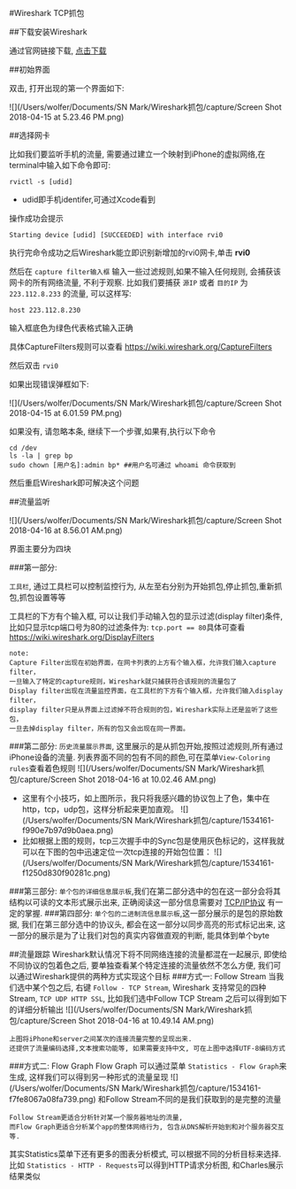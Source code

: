#Wireshark
TCP抓包

##下载安装Wireshark

通过官网链接下载, [点击下载](https://1.na.dl.wireshark.org/osx/Wireshark%202.4.6%20Intel%2064.dmg)
	
##初始界面

双击, 打开出现的第一个界面如下:

![](/Users/wolfer/Documents/SN Mark/Wireshark抓包/capture/Screen Shot 2018-04-15 at 5.23.46 PM.png)

##选择网卡

 比如我们要监听手机的流量, 需要通过建立一个映射到iPhone的虚拟网络,在terminal中输入如下命令即可:
 	
 ```
 rvictl -s [udid]
 ``` 
 	
* udid即手机identifer,可通过Xcode看到
 	
操作成功会提示

```
Starting device [udid] [SUCCEEDED] with interface rvi0	
```
执行完命令成功之后Wireshark能立即识别新增加的rvi0网卡,单击 **rvi0**
	
然后在 `capture filter输入框` 输入一些过滤规则,如果不输入任何规则, 会捕获该网卡的所有网络流量, 不利于观察. 比如我们要捕获 `源IP` 或者 `目的IP` 为 `223.112.8.233` 的流量, 可以这样写:
	
```
host 223.112.8.230	
```
输入框底色为绿色代表格式输入正确
	
具体CaptureFilters规则可以查看 <https://wiki.wireshark.org/CaptureFilters>
	
然后双击 `rvi0`
		
如果出现错误弹框如下:
	
![](/Users/wolfer/Documents/SN Mark/Wireshark抓包/capture/Screen Shot 2018-04-15 at 6.01.59 PM.png)
	
如果没有, 请忽略本条, 继续下一个步骤,如果有,执行以下命令
	
```
cd /dev
ls -la | grep bp
sudo chown [用户名]:admin bp* ##用户名可通过 whoami 命令获取到	
```
然后重启Wireshark即可解决这个问题
	
##流量监听

![](/Users/wolfer/Documents/SN Mark/Wireshark抓包/capture/Screen Shot 2018-04-16 at 8.56.01 AM.png)
	
界面主要分为四块
	
###第一部分:
	
`工具栏`, 通过工具栏可以控制监控行为, 从左至右分别为开始抓包,停止抓包,重新抓包,抓包设置等等
	
工具栏的下方有个输入框, 可以让我们手动输入包的显示过滤(display filter)条件, 比如只显示tcp端口号为80的过滤条件为: `tcp.port == 80`具体可查看 <https://wiki.wireshark.org/DisplayFilters>
	
```
note: 
Capture Filter出现在初始界面，在网卡列表的上方有个输入框，允许我们输入capture filter，
一旦输入了特定的capture规则，Wireshark就只捕获符合该规则的流量包了
Display filter出现在流量监控界面，在工具栏的下方有个输入框，允许我们输入display filter，
display filter只是从界面上过滤掉不符合规则的包，Wireshark实际上还是监听了这些包，
一旦去掉display filter，所有的包又会出现在同一界面。
```
###第二部分:
`历史流量展示界面`, 这里展示的是从抓包开始,按照过滤规则,所有通过iPhone设备的流量. 列表界面不同的包有不同的颜色,可在菜单`View-Coloring rules`查看着色规则
![](/Users/wolfer/Documents/SN Mark/Wireshark抓包/capture/Screen Shot 2018-04-16 at 10.02.46 AM.png)
	
* 这里有个小技巧，如上图所示，我只将我感兴趣的协议包上了色，集中在http，tcp，udp包，这样分析起来更加直观。
![](/Users/wolfer/Documents/SN Mark/Wireshark抓包/capture/1534161-f990e7b97d9b0aea.png)
* 比如根据上图的规则，tcp三次握手中的Sync包是使用灰色标记的，这样我就可以在下图的包中迅速定位一次tcp连接的开始包位置：
![](/Users/wolfer/Documents/SN Mark/Wireshark抓包/capture/1534161-f1250d830f90281c.png)
	
###第三部分:
`单个包的详细信息展示板`,我们在第二部分选中的包在这一部分会将其结构以可读的文本形式展示出来, 正确阅读这一部分信息需要对 [TCP/IP协议](https://www.cnblogs.com/onepixel/p/7092302.html) 有一定的掌握.
###第四部分:
`单个包的二进制流信息展示板`,这一部分展示的是包的原始数据, 我们在第三部分选中的协议头, 都会在这一部分以同步高亮的形式标记出来, 这一部分的展示是为了让我们对包的真实内容做直观的判断, 能具体到单个byte
	
##流量跟踪
Wireshark默认情况下将不同网络连接的流量都混在一起展示, 即使给不同协议的包着色之后, 要单独查看某个特定连接的流量依然不怎么方便, 我们可以通过Wireshark提供的两种方式实现这个目标
###方式一: Follow Stream
当我们选中某个包之后, 右键 `Follow - TCP Stream`, Wireshark 支持常见的四种Stream, `TCP UDP HTTP SSL`, 比如我们选中Follow TCP Stream 之后可以得到如下的详细分析输出
![](/Users/wolfer/Documents/SN Mark/Wireshark抓包/capture/Screen Shot 2018-04-16 at 10.49.14 AM.png)
	
```
上图将iPhone和server之间某次的连接流量完整的呈现出来.
还提供了流量编码选择,文本搜索功能等, 如果需要支持中文, 可在上图中选择UTF-8编码方式

```
###方式二: Flow Graph
Flow Graph 可以通过菜单 `Statistics - Flow Graph`来生成, 这样我们可以得到另一种形式的流量呈现
![](/Users/wolfer/Documents/SN Mark/Wireshark抓包/capture/1534161-f7fe8067a08fa739.png)
和Follow Stream不同的是我们获取到的是完整的流量
	
```
Follow Stream更适合分析针对某一个服务器地址的流量, 
而Flow Graph更适合分析某个app的整体网络行为, 包含从DNS解析开始到和对个服务器交互等.

```
其实Statistics菜单下还有更多的图表分析模式, 可以根据不同的分析目标来选择. 比如 `Statistics - HTTP - Requests`可以得到HTTP请求分析图, 和Charles展示结果类似
	
	
